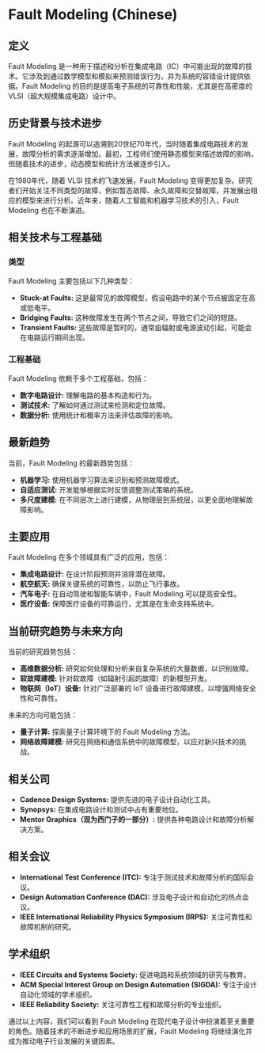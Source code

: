 # Fault Modeling (Chinese)

## 定义

Fault Modeling 是一种用于描述和分析在集成电路（IC）中可能出现的故障的技术。它涉及到通过数学模型和模拟来预测错误行为，并为系统的容错设计提供依据。Fault Modeling 的目的是提高电子系统的可靠性和性能，尤其是在高密度的 VLSI（超大规模集成电路）设计中。

## 历史背景与技术进步

Fault Modeling 的起源可以追溯到20世纪70年代，当时随着集成电路技术的发展，故障分析的需求逐渐增加。最初，工程师们使用静态模型来描述故障的影响，但随着技术的进步，动态模型和统计方法被逐步引入。

在1980年代，随着 VLSI 技术的飞速发展，Fault Modeling 变得更加复杂。研究者们开始关注不同类型的故障，例如暂态故障、永久故障和交替故障，并发展出相应的模型来进行分析。近年来，随着人工智能和机器学习技术的引入，Fault Modeling 也在不断演进。

## 相关技术与工程基础

### 类型

Fault Modeling 主要包括以下几种类型：

- **Stuck-at Faults:** 这是最常见的故障模型，假设电路中的某个节点被固定在高或低电平。
- **Bridging Faults:** 这种故障发生在两个节点之间，导致它们之间的短路。
- **Transient Faults:** 这些故障是暂时的，通常由辐射或电源波动引起，可能会在电路运行期间出现。

### 工程基础

Fault Modeling 依赖于多个工程基础，包括：

- **数字电路设计:** 理解电路的基本构造和行为。
- **测试技术:** 了解如何通过测试来检测和定位故障。
- **数据分析:** 使用统计和概率方法来评估故障的影响。

## 最新趋势

当前，Fault Modeling 的最新趋势包括：

- **机器学习:** 使用机器学习算法来识别和预测故障模式。
- **自适应测试:** 开发能够根据实时反馈调整测试策略的系统。
- **多尺度建模:** 在不同层次上进行建模，从物理层到系统层，以更全面地理解故障影响。

## 主要应用

Fault Modeling 在多个领域具有广泛的应用，包括：

- **集成电路设计:** 在设计阶段预测并消除潜在故障。
- **航空航天:** 确保关键系统的可靠性，以防止飞行事故。
- **汽车电子:** 在自动驾驶和智能车辆中，Fault Modeling 可以提高安全性。
- **医疗设备:** 保障医疗设备的可靠运行，尤其是在生命支持系统中。

## 当前研究趋势与未来方向

当前的研究趋势包括：

- **高维数据分析:** 研究如何处理和分析来自复杂系统的大量数据，以识别故障。
- **软故障建模:** 针对软故障（如辐射引起的故障）的新模型开发。
- **物联网（IoT）设备:** 针对广泛部署的 IoT 设备进行故障建模，以增强网络安全性和可靠性。

未来的方向可能包括：

- **量子计算:** 探索量子计算环境下的 Fault Modeling 方法。
- **网络故障建模:** 研究在网络和通信系统中的故障模型，以应对新兴技术的挑战。

## 相关公司

- **Cadence Design Systems:** 提供先进的电子设计自动化工具。
- **Synopsys:** 在集成电路设计和测试中占有重要地位。
- **Mentor Graphics（现为西门子的一部分）:** 提供各种电路设计和故障分析解决方案。

## 相关会议

- **International Test Conference (ITC):** 专注于测试技术和故障分析的国际会议。
- **Design Automation Conference (DAC):** 涉及电子设计和自动化的热点会议。
- **IEEE International Reliability Physics Symposium (IRPS):** 关注可靠性和故障机制的研究。

## 学术组织

- **IEEE Circuits and Systems Society:** 促进电路和系统领域的研究与教育。
- **ACM Special Interest Group on Design Automation (SIGDA):** 专注于设计自动化领域的学术组织。
- **IEEE Reliability Society:** 关注可靠性工程和故障分析的专业组织。

通过以上内容，我们可以看到 Fault Modeling 在现代电子设计中扮演着至关重要的角色。随着技术的不断进步和应用场景的扩展，Fault Modeling 将继续演化并成为推动电子行业发展的关键因素。